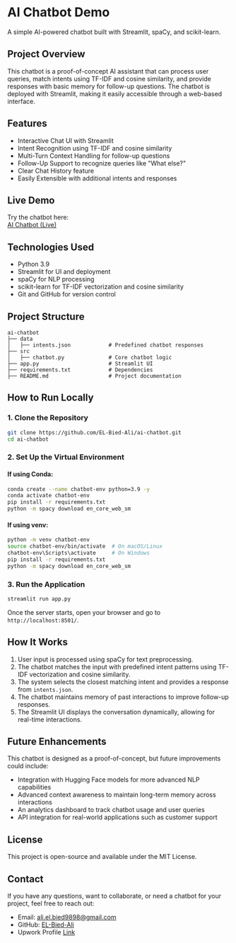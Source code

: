 # AI Chatbot Demo

A simple AI-powered chatbot built with Streamlit, spaCy, and scikit-learn.

## Project Overview

This chatbot is a proof-of-concept AI assistant that can process user queries, match intents using TF-IDF and cosine similarity, and provide responses with basic memory for follow-up questions. The chatbot is deployed with Streamlit, making it easily accessible through a web-based interface.

## Features

- Interactive Chat UI with Streamlit
- Intent Recognition using TF-IDF and cosine similarity
- Multi-Turn Context Handling for follow-up questions
- Follow-Up Support to recognize queries like "What else?"
- Clear Chat History feature
- Easily Extensible with additional intents and responses

## Live Demo

Try the chatbot here:  
[AI Chatbot (Live)](https://el-bied-ali-ai-chatbot.streamlit.app/)

## Technologies Used

- Python 3.9
- Streamlit for UI and deployment
- spaCy for NLP processing
- scikit-learn for TF-IDF vectorization and cosine similarity
- Git and GitHub for version control

## Project Structure

```
ai-chatbot
├── data
│   ├── intents.json            # Predefined chatbot responses
├── src
│   ├── chatbot.py              # Core chatbot logic
├── app.py                      # Streamlit UI
├── requirements.txt            # Dependencies
├── README.md                   # Project documentation
```

## How to Run Locally

### 1. Clone the Repository
```sh
git clone https://github.com/EL-Bied-Ali/ai-chatbot.git
cd ai-chatbot
```

### 2. Set Up the Virtual Environment

#### If using Conda:
```sh
conda create --name chatbot-env python=3.9 -y
conda activate chatbot-env
pip install -r requirements.txt
python -m spacy download en_core_web_sm
```
#### If using venv:
```sh
python -m venv chatbot-env
source chatbot-env/bin/activate  # On macOS/Linux
chatbot-env\Scripts\activate     # On Windows
pip install -r requirements.txt
python -m spacy download en_core_web_sm
```

### 3. Run the Application
```sh
streamlit run app.py
```
Once the server starts, open your browser and go to `http://localhost:8501/`.

## How It Works

1. User input is processed using spaCy for text preprocessing.
2. The chatbot matches the input with predefined intent patterns using TF-IDF vectorization and cosine similarity.
3. The system selects the closest matching intent and provides a response from `intents.json`.
4. The chatbot maintains memory of past interactions to improve follow-up responses.
5. The Streamlit UI displays the conversation dynamically, allowing for real-time interactions.

## Future Enhancements

This chatbot is designed as a proof-of-concept, but future improvements could include:

- Integration with Hugging Face models for more advanced NLP capabilities
- Advanced context awareness to maintain long-term memory across interactions
- An analytics dashboard to track chatbot usage and user queries
- API integration for real-world applications such as customer support

## License

This project is open-source and available under the MIT License.

## Contact

If you have any questions, want to collaborate, or need a chatbot for your project, feel free to reach out:

- Email: ali.el.bied9898@gmail.com  
- GitHub: [EL-Bied-Ali](https://github.com/EL-Bied-Ali)  
- Upwork Profile [Link](https://www.upwork.com/freelancers/~01e7d0b4cdee8ff16f)
